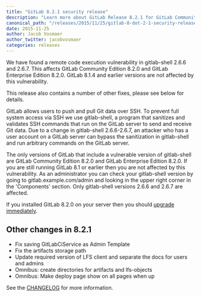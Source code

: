 ```yaml
---
title: "GitLab 8.2.1 security release"
description: "Learn more about GitLab Release 8.2.1 for GitLab Community Edition (CE) and Enterprise Edition (EE)"
canonical_path: "/releases/2015/11/25/gitlab-8-dot-2-1-security-release/"
date: 2015-11-25
author: Jacob Vosmaer
author_twitter: jacobvosmaer
categories: releases
---
```


We have found a remote code execution vulnerability in gitlab-shell
2.6.6 and 2.6.7. This affects GitLab Community Edition 8.2.0 and
GitLab Enterprise Edition 8.2.0. GitLab 8.1.4 and earlier versions
are not affected by this vulnerability.

This release also contains a number of other fixes, please see 
below for details.

<!-- more -->

GitLab allows users to push and pull Git data over SSH. To prevent
full system access via SSH we use gitlab-shell, a program that
sanitizes and validates SSH commands that run on the GitLab server
to send and receive Git data. Due to a change in gitlab-shell
2.6.6-2.6.7, an attacker who has a user account on a GitLab server
can bypass the sanitization in gitlab-shell and run arbitrary
commands on the GitLab server.

The only versions of GitLab that include a vulnerable version of
gitlab-shell  are GitLab Community Edition 8.2.0 and GitLab Enterprise
Edition 8.2.0. If you are still running GitLab 8.1 or earlier then
you are not affected by this vulnerability.  As an administrator
you can check your gitlab-shell version by going to
gitlab.example.com/admin and looking in the upper right corner in
the 'Components' section. Only gitlab-shell versions 2.6.6 and 2.6.7
are affected.

If you installed GitLab 8.2.0 on your server then you should  [upgrade
immediately](/update/).

## Other changes in 8.2.1

- Fix saving GitLabCiService as Admin Template 
- Fix the artifacts storage path
- Update required version of LFS client and separate the docs for users and admins
- Omnibus: create directories for artifacts and lfs-objects
- Omnibus: Make deploy page show on all pages when up

See the
[CHANGELOG](https://gitlab.com/gitlab-org/gitlab-ce/blob/master/CHANGELOG)
for more information.
